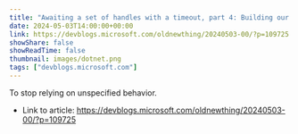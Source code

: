```yaml
---
title: "Awaiting a set of handles with a timeout, part 4: Building our own awaiter"
date: 2024-05-03T14:00:00+00:00
link: https://devblogs.microsoft.com/oldnewthing/20240503-00/?p=109725
showShare: false
showReadTime: false
thumbnail: images/dotnet.png
tags: ["devblogs.microsoft.com"]
---
```

To stop relying on unspecified behavior.

- Link to article: https://devblogs.microsoft.com/oldnewthing/20240503-00/?p=109725